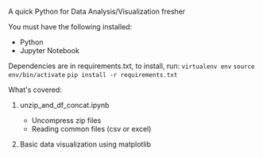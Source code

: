 A quick Python for Data Analysis/Visualization fresher

You must have the following installed:
- Python 
- Jupyter Notebook

Dependencies are in requirements.txt, to install, run:
```virtualenv env```
```source env/bin/activate```
```pip install -r requirements.txt```

What's covered:
1. unzip_and_df_concat.ipynb
    - Uncompress zip files
    - Reading common files (csv or excel)

2. Basic data visualization using matplotlib